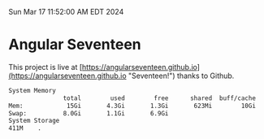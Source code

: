 Sun Mar 17 11:52:00 AM EDT 2024

# Angular Seventeen


This project is live at [https://angularseventeen.github.io](https://angularseventeen.github.io "Seventeen!") thanks to Github.

```bash
System Memory
               total        used        free      shared  buff/cache   available
Mem:            15Gi       4.3Gi       1.3Gi       623Mi        10Gi        10Gi
Swap:          8.0Gi       1.1Gi       6.9Gi
System Storage
411M	.
